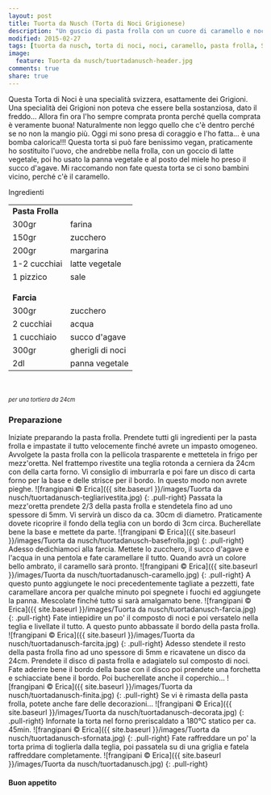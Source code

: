 ```yaml
---
layout: post
title: Tuorta da Nusch (Torta di Noci Grigionese)
description: "Un guscio di pasta frolla con un cuore di caramello e noci..."
modified: 2015-02-27
tags: [tuorta da nusch, torta di noci, noci, caramello, pasta frolla, Svizzera, vegan]
image:
  feature: Tuorta da nusch/tuortadanusch-header.jpg
comments: true
share: true
---
```


Questa Torta di Noci è una specialità svizzera, esattamente dei Grigioni. Una specialità dei Grigioni non poteva che essere bella sostanziosa, dato il freddo... Allora fin ora l'ho sempre comprata pronta perché quella comprata è veramente buona! Naturalmente non leggo quello che c'è dentro perché se no non la mangio più. Oggi mi sono presa di coraggio e l'ho fatta... è una bomba calorica!!! Questa torta si può fare benissimo vegan, praticamente ho sostituito l'uovo, che andrebbe nella frolla, con un goccio di latte vegetale, poi ho usato la panna vegetale e al posto del miele ho preso il succo d'agave. Mi raccomando non fate questa torta se ci sono bambini vicino, perché c'è il caramello.


<div class="ingredients">
  <div class="ingredients-title">Ingredienti</div>
  <table>
    <tbody>
      <tr>
        <td colspan="2"><b>Pasta Frolla</b></td>
      </tr>
      <tr>
        <td>300gr</td>
        <td>farina</td>
      </tr>
      <tr>
        <td>150gr</td>
        <td>zucchero</td>
      </tr>
      <tr>
        <td>200gr</td>
        <td>margarina</td>
      </tr>
      <tr>
        <td>1-2 cucchiai</td>
        <td>latte vegetale</td>
      </tr>
      <tr>
        <td>1 pizzico</td>
        <td>sale</td>
      </tr>
      <tr style="height: 15px;"></tr>
      <tr>          
        <td colspan="2"><b>Farcia</b></td>
      </tr>
      <tr>
        <td>300gr</td>
        <td>zucchero</td>
      </tr>
      <tr>
        <td>2 cucchiai</td>
        <td>acqua</td>
      </tr>
      <tr>
        <td>1 cucchiaio</td>
        <td>succo d'agave</td>
      </tr>
      <tr>
        <td>300gr</td>
        <td>gherigli di noci</td>
      </tr>
      <tr>
        <td>2dl</td>
        <td>panna vegetale</td>  
      </tr>
    </tbody>
  </table>
  <br></br>
  <i class="pull-right" style="font-size: 80%;">per una tortiera da 24cm</i>
</div>


<h3>
  <font color="grey">
    <i class="icon-cogs"></i>
  </font> Preparazione
</h3>

Iniziate preparando la pasta frolla. Prendete tutti gli ingredienti per la pasta frolla e impastate il tutto velocemente finché avrete un impasto omogeneo. Avvolgete la pasta frolla con la pellicola trasparente e mettetela in frigo per mezz'oretta.
Nel frattempo rivestite una teglia rotonda a cerniera da 24cm con della carta forno. Vi consiglio di imburrarla e poi fare un disco di carta forno per la base e delle strisce per il bordo. In questo modo non avrete pieghe.
![frangipani © Erica]({{ site.baseurl }}/images/Tuorta da nusch/tuortadanusch-tegliarivestita.jpg)
{: .pull-right}
Passata la mezz'oretta prendete 2/3 della pasta frolla e stendetela fino ad uno spessore di 5mm. Vi servirà un disco da ca. 30cm di diametro. Praticamente dovete ricoprire il fondo della teglia con un bordo di 3cm circa. Bucherellate bene la base e mettete da parte.
![frangipani © Erica]({{ site.baseurl }}/images/Tuorta da nusch/tuortadanusch-basefrolla.jpg)
{: .pull-right}
Adesso dedichiamoci alla farcia. Mettete lo zucchero, il succo d'agave e l'acqua in una pentola e fate caramellare il tutto. Quando avrà un colore bello ambrato, il caramello sarà pronto.
![frangipani © Erica]({{ site.baseurl }}/images/Tuorta da nusch/tuortadanusch-caramello.jpg)
{: .pull-right}
A questo punto aggiungete le noci precedentemente tagliate a pezzetti, fate caramellare ancora per qualche minuto poi spegnete i fuochi ed aggiungete la panna. Mescolate finché tutto si sarà amalgamato bene.
![frangipani © Erica]({{ site.baseurl }}/images/Tuorta da nusch/tuortadanusch-farcia.jpg)
{: .pull-right}
Fate intiepidire un po' il composto di noci e poi versatelo nella teglia e livellate il tutto. A questo punto abbassate il bordo della pasta frolla.
![frangipani © Erica]({{ site.baseurl }}/images/Tuorta da nusch/tuortadanusch-farcita.jpg)
{: .pull-right}
Adesso stendete il resto della pasta frolla fino ad uno spessore di 5mm e ricavatene un disco da 24cm. Prendete il disco di pasta frolla e adagiatelo sul composto di noci. Fate aderire bene il bordo della base con il disco poi prendete una forchetta e schiacciate bene il bordo. Poi bucherellate anche il coperchio...
![frangipani © Erica]({{ site.baseurl }}/images/Tuorta da nusch/tuortadanusch-finita.jpg)
{: .pull-right}
Se vi è rimasta della pasta frolla, potete anche fare delle decorazioni...
![frangipani © Erica]({{ site.baseurl }}/images/Tuorta da nusch/tuortadanusch-decorata.jpg)
{: .pull-right}
Infornate la torta nel forno preriscaldato a 180°C statico per ca. 45min.
![frangipani © Erica]({{ site.baseurl }}/images/Tuorta da nusch/tuortadanusch-sfornata.jpg)
{: .pull-right}
Fate raffreddare un po' la torta prima di toglierla dalla teglia, poi passatela su di una griglia e fatela raffreddare completamente.
![frangipani © Erica]({{ site.baseurl }}/images/Tuorta da nusch/tuortadanusch.jpg)
{: .pull-right}

<h4>Buon appetito
  <font color="red">
    <i class="icon-smile"></i>
  </font>
</h4>
